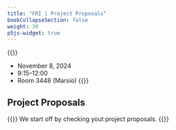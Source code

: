 ```yaml
---
title: "FRI | Project Proposals"
bookCollapseSection: false
weight: 30
p5js-widget: true
---
```


{{<hint info>}}
- November 8, 2024
- 9:15–12:00
- Room 3448 (Marsio)
{{</hint>}}

## Project Proposals

{{<hint info>}}
We start off by checking yout project proposals.
{{</hint>}}



